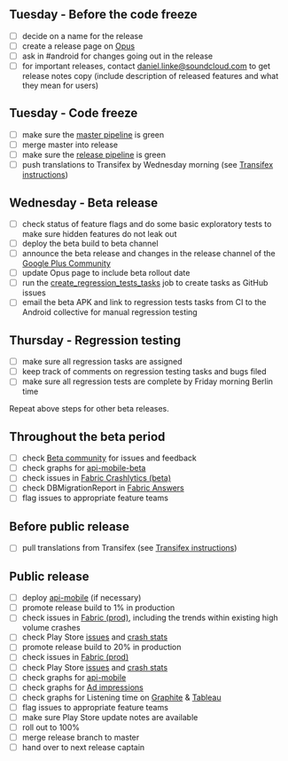## Tuesday - Before the code freeze
- [ ] decide on a name for the release
- [ ] create a release page on [Opus](https://opus.soundcloud.com/display/ANDR/Releases)
- [ ] ask in #android for changes going out in the release
- [ ] for important releases, contact daniel.linke@soundcloud.com to get release notes copy (include description of released features and what they mean for users)

## Tuesday - Code freeze
- [ ] make sure the [master pipeline](http://mobile-jenkins.int.s-cloud.net/view/Android_Listener/job/Android_Listener_Master_Pipeline/) is green
- [ ] merge master into release
- [ ] make sure the [release pipeline](http://mobile-jenkins.int.s-cloud.net/view/Android_Listeners_Release/) is green
- [ ] push translations to Transifex by Wednesday morning (see [Transifex instructions](https://github.com/soundcloud/android-listeners/wiki/Transifex))

## Wednesday - Beta release
- [ ] check status of feature flags and do some basic exploratory tests to make sure hidden features do not leak out
- [ ] deploy the beta build to beta channel
- [ ] announce the beta release and changes in the release channel of the [Google Plus Community](https://plus.google.com/u/0/communities/100538417567948193266)
- [ ] update Opus page to include beta rollout date
- [ ] run the [create_regression_tests_tasks](http://mobile-jenkins.int.s-cloud.net/job/~Android_Listeners_Release.07.manual_tests.create_regression_tests_tasks/) job to create tasks as GitHub issues
- [ ] email the beta APK and link to regression tests tasks from CI to the Android collective for manual regression testing

## Thursday - Regression testing
- [ ] make sure all regression tasks are assigned
- [ ] keep track of comments on regression testing tasks and bugs filed
- [ ] make sure all regression tests are complete by Friday morning Berlin time

Repeat above steps for other beta releases.

## Throughout the beta period

- [ ] check [Beta community](https://plus.google.com/u/0/communities/100538417567948193266/) for issues and feedback 
- [ ] check graphs for [api-mobile-beta](http://grafana.int.s-cloud.net/dashboard/db/core-clients-api-mobile?refresh=30s&orgId=1&var-prometheus=api-mobile&var-system=api-mobile&var-job=api-mobile-k2-beta)
- [ ] check issues in [Fabric Crashlytics (beta)](https://fabric.io/soundcloudandroid/android/apps/com.soundcloud.android)
- [ ] check DBMigrationReport in [Fabric Answers](https://fabric.io/soundcloudandroid/android/apps/com.soundcloud.android/answers/events/custom?event_type=DBMigrationsReport)
- [ ] flag issues to appropriate feature teams

## Before public release
- [ ] pull translations from Transifex (see [Transifex instructions](https://github.com/soundcloud/android-listeners/wiki/Transifex))

## Public release

- [ ] deploy [api-mobile](https://ci.dev.s-cloud.net/go/tab/pipeline/history/api-mobile) (if necessary)
- [ ] promote release build to 1% in production
- [ ] check issues in [Fabric (prod)](https://fabric.io/soundcloudandroid/android/apps/com.soundcloud.android), including the trends within existing high volume crashes
- [ ] check Play Store [issues](https://play.google.com/apps/publish/?dev_acc=04754990293619832077#ErrorClusterListPlace:p=com.soundcloud.android&lr=LAST_24_HRS) and [crash stats](https://play.google.com/apps/publish/?dev_acc=04754990293619832077#AppHealthDetailsPlace:p=com.soundcloud.android&ahdt=CRASHES)
- [ ] promote release build to 20% in production
- [ ] check issues in [Fabric (prod)](https://fabric.io/soundcloudandroid/android/apps/com.soundcloud.android)
- [ ] check Play Store [issues](https://play.google.com/apps/publish/?dev_acc=04754990293619832077#ErrorClusterListPlace:p=com.soundcloud.android&lr=LAST_24_HRS) and [crash stats](https://play.google.com/apps/publish/?dev_acc=04754990293619832077#AppHealthDetailsPlace:p=com.soundcloud.android&ahdt=CRASHES)
- [ ] check graphs for [api-mobile](http://promdash.int.s-cloud.net/api-mobile)
- [ ] check graphs for [Ad impressions](http://promdash.int.s-cloud.net/ads-on-android)
- [ ] check graphs for Listening time on [Graphite](http://graphite.int.s-cloud.net/dashboard/#Audio) & [Tableau](http://tableau-browser.int.s-cloud.net/#ListeningActivity_0/ListeningTime)
- [ ] flag issues to appropriate feature teams
- [ ] make sure Play Store update notes are available
- [ ] roll out to 100%
- [ ] merge release branch to master
- [ ] hand over to next release captain

